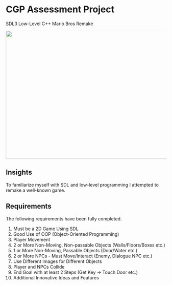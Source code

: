# CGP Assessment Project
SDL3 Low-Level C++ Mario Bros Remake

[<p align="center"><img src="https://img.youtube.com/vi/CWi6HdwoW4k/hqdefault.jpg" width="600" height="400"/></p>](https://www.youtube.com/embed/CWi6HdwoW4k)

## Insights

To familiarize myself with SDL and low-level programming I attempted to remake a well-known game.

## Requirements

The following requirements have been fully completed.

1. Must be a 2D Game Using SDL
2. Good Use of OOP (Object-Oriented Programming)
3. Player Movement
4. 2 or More Non-Moving, Non-passable Objects (Walls/Floors/Boxes etc.)
5. 1 or More Non-Moving, Passable Objects (Door/Water etc.)
6. 2 or More NPCs - Must Move/Interact (Enemy, Dialogue NPC etc.)
7. Use Different Images for Different Objects
8. Player and NPCs Collide
9. End Goal with at least 2 Steps (Get Key -> Touch Door etc.)
10. Additional Innovative Ideas and Features
